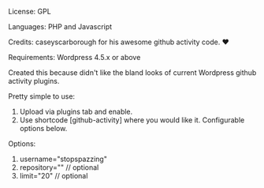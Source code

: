License: GPL

Languages: PHP and Javascript

Credits: caseyscarborough for his awesome github activity code. :heart:

Requirements: Wordpress 4.5.x or above

Created this because didn't like the bland looks of current Wordpress github activity plugins.

Pretty simple to use:
  1. Upload via plugins tab and enable.
  2. Use shortcode [github-activity] where you would like it. Configurable options below.

Options:
  1. username="stopspazzing"
  2. repository="" // optional
  3. limit="20" // optional
